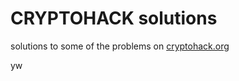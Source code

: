 # CRYPTOHACK solutions

solutions to some of the problems on [cryptohack.org](https://cryptohack.org)

yw

